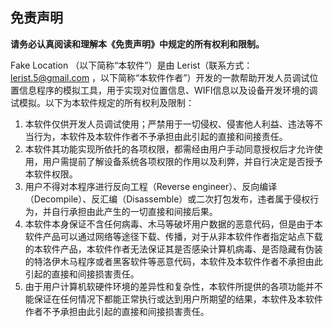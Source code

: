 ## 免责声明

**请务必认真阅读和理解本《免责声明》中规定的所有权利和限制。**

Fake Location （以下简称“本软件”）是由 Lerist（联系方式：lerist.5@gmail.com ，以下简称“本软件作者”）开发的一款帮助开发人员调试位置信息程序的模拟工具，用于实现对位置信息、WIFI信息以及设备开发环境的调试模拟。以下为本软件规定的所有权利及限制：

1. 本软件仅供开发人员调试使用；严禁用于一切侵权、侵害他人利益、违法等不当行为，本软件及本软件作者不予承担由此引起的直接和间接责任。
2. 本软件其功能实现所依托的各项权限，都需经由用户手动同意授权后才允许使用，用户需提前了解设备系统各项权限的作用以及利弊，并自行决定是否授予本软件权限。
3. 用户不得对本程序进行反向工程（Reverse engineer）、反向编译（Decompile）、反汇编（Disassemble）或二次打包发布，违者属于侵权行为，并自行承担由此产生的一切直接和间接后果。
4. 本软件本身保证不含任何病毒、木马等破坏用户数据的恶意代码，但是由于本软件产品可以通过网络等途径下载、传播，对于从非本软件作者指定站点下载的本软件产品，本软件作者无法保证其是否感染计算机病毒、是否隐藏有伪装的特洛伊木马程序或者黑客软件等恶意代码，本软件及本软件作者不承担由此引起的直接和间接损害责任。
5. 由于用户计算机软硬件环境的差异性和复杂性，本软件所提供的各项功能并不能保证在任何情况下都能正常执行或达到用户所期望的结果，本软件及本软件作者不予承担由此引起的直接和间接损害责任。
